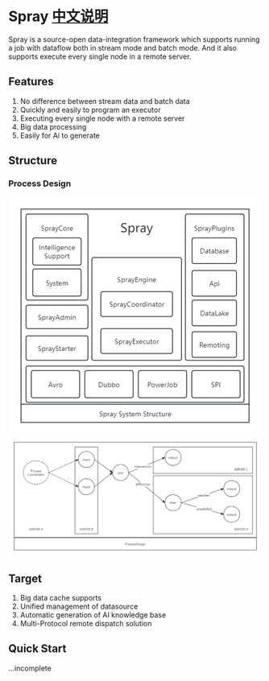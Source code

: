 # Spray [中文说明](Readme_zh.md)
Spray is a source-open data-integration framework which supports running a job with dataflow both in stream mode and batch mode. And it also supports execute every single node in a remote server.
## Features
1. No difference between stream data and batch data
2. Quickly and easily to program an executor
3. Executing every single node with a remote server
4. Big data processing
5. Easily for Ai to generate
## Structure
### Process Design
![SpraySystemStructure.png](images%2FSpraySystemStructure.png)
![SprayProcessDesign.png](images%2FSprayProcessDesign.png)
## Target
1. Big data cache supports
2. Unified management of datasource
3. Automatic generation of AI knowledge base
4. Multi-Protocol remote dispatch solution
## Quick Start
...incomplete